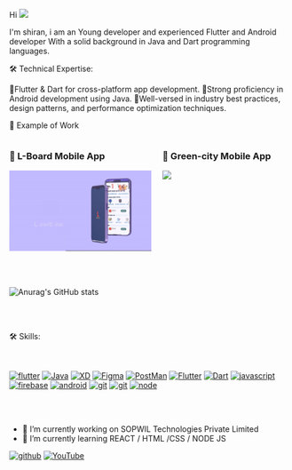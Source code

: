 Hi <img src="https://github.com/abdoachhoubi/abdoachhoubi/blob/main/gifs/Hi.gif" width="30"> </br>

I'm shiran, i am an Young developer and experienced Flutter and Android developer With a solid background in Java and Dart programming languages.

🛠️ Technical Expertise:

🔵Flutter & Dart for cross-platform app development.
🔵Strong proficiency in Android development using Java.
🔵Well-versed in industry best practices, design patterns, and performance optimization techniques.


📱 Example of Work
<div style="display: flex; flex-direction: row;">
  <div style="margin-right: 20px;">
    <h3>🔭 L-Board Mobile App</h3>
    <img src ="https://github.com/shiran02/shiran02/blob/main/AdvancedMobileAppPromoFree31-1-ezgif.com-video-to-gif-converter.gif" width ="256"/>
  </div>
  <div>
    <h3>🌱 Green-city Mobile App</h3>
    <img src ="https://github.com/shiran02/shiran02/blob/main/green_city.gif" width ="256"/>
  </div>
</div>

<br><br>


![Anurag's GitHub stats](https://github-readme-stats.vercel.app/api?username=shiran02&theme=dark&show_icons=true)

<br><br>


🛠️ Skills:<br><br><br>


<a href="" target="_blank" rel="noreferrer"><img src="https://cdn.worldvectorlogo.com/logos/flutter.svg" width="36" height="36" alt="flutter" /></a>
<a href="https://www.oracle.com/java/" target="_blank" rel="noreferrer"><img src="https://raw.githubusercontent.com/danielcranney/readme-generator/main/public/icons/skills/java-colored.svg" width="36" height="36" alt="Java" /></a>
<a href="https://www.adobe.com/uk/products/xd.html" target="_blank" rel="noreferrer"><img src="https://raw.githubusercontent.com/danielcranney/readme-generator/main/public/icons/skills/xd-colored.svg" width="36" height="36" alt="XD" /></a>
<a href="https://www.figma.com/" target="_blank" rel="noreferrer"><img src="https://raw.githubusercontent.com/danielcranney/readme-generator/main/public/icons/skills/figma-colored.svg" width="36" height="36" alt="Figma" /></a>
<a href="https://www.postman.com/" target="_blank" rel="noreferrer"><img src="https://cc.sj-cdn.net/instructor/3d8458f2k85sh-postman/themes/24l6l4s6qhihn/header-logo.1646255364.svg" width="36" height="36" alt="PostMan" /></a>
<a href="https://flutter.dev/" target="_blank" rel="noreferrer"><img src="https://cdn.worldvectorlogo.com/logos/flutter.svg" width="36" height="36" alt="Flutter" /></a>
<a href="" target="_blank" rel="noreferrer"><img src="https://cdn.worldvectorlogo.com/logos/dart.svg" width="36" height="36" alt="Dart" /></a>
<a href="" target="_blank" rel="noreferrer"><img src="https://cdn.worldvectorlogo.com/logos/javascript-1.svg" width="36" height="36" alt="javascript" /></a>
<a href="" target="_blank" rel="noreferrer"><img src="https://cdn.worldvectorlogo.com/logos/firebase-2.svg" width="36" height="36" alt="firebase" /></a>
<a href="" target="_blank" rel="noreferrer"><img src="https://cdn.worldvectorlogo.com/logos/android-6.svg" width="36" height="36" alt="android" /></a>
<a href="" target="_blank" rel="noreferrer"><img src="https://cdn.worldvectorlogo.com/logos/git-icon.svg" width="36" height="36" alt="git" /></a>
<a href="" target="_blank" rel="noreferrer"><img src="https://cdn.worldvectorlogo.com/logos/git-bash.svg" width="36" height="36" alt="git" /></a>
<a href="" target="_blank" rel="noreferrer"><img src="https://cdn.worldvectorlogo.com/logos/nodejs-icon.svg" width="36" height="36" alt="node" /></a>

<br><br>




- 🔭 I’m currently working on SOPWIL Technologies Private Limited
- 🌱 I’m currently learning REACT / HTML /CSS / NODE JS  


[<img src='https://cdn.jsdelivr.net/npm/simple-icons@3.0.1/icons/github.svg' alt='github' height='40'>](https://github.com/shiran02)  [<img src='https://cdn.jsdelivr.net/npm/simple-icons@3.0.1/icons/youtube.svg' alt='YouTube' height='40'>](https://www.youtube.com/channel/fj-3hcGCNw__sWMDQHzJ5A)  

